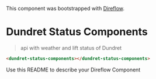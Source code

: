 This component was bootstrapped with [Direflow](https://direflow.io).

# Dundret Status Components
> api with weather and lift status of Dundret

```html
<dundret-status-components></dundret-status-components>
```

Use this README to describe your Direflow Component